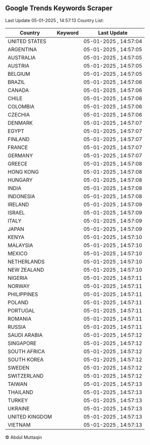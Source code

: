 
## Google Trends Keywords Scraper

Last Update 05-01-2025 , 14:57:13
Country List:

| Country | Keyword | Last Update |
| --- | --- | --- |
| UNITED STATES |  | 05-01-2025 , 14:57:04 |
| ARGENTINA |  | 05-01-2025 , 14:57:05 |
| AUSTRALIA |  | 05-01-2025 , 14:57:05 |
| AUSTRIA |  | 05-01-2025 , 14:57:05 |
| BELGIUM |  | 05-01-2025 , 14:57:05 |
| BRAZIL |  | 05-01-2025 , 14:57:06 |
| CANADA |  | 05-01-2025 , 14:57:06 |
| CHILE |  | 05-01-2025 , 14:57:06 |
| COLOMBIA |  | 05-01-2025 , 14:57:06 |
| CZECHIA |  | 05-01-2025 , 14:57:06 |
| DENMARK |  | 05-01-2025 , 14:57:07 |
| EGYPT |  | 05-01-2025 , 14:57:07 |
| FINLAND |  | 05-01-2025 , 14:57:07 |
| FRANCE |  | 05-01-2025 , 14:57:07 |
| GERMANY |  | 05-01-2025 , 14:57:07 |
| GREECE |  | 05-01-2025 , 14:57:08 |
| HONG KONG |  | 05-01-2025 , 14:57:08 |
| HUNGARY |  | 05-01-2025 , 14:57:08 |
| INDIA |  | 05-01-2025 , 14:57:08 |
| INDONESIA |  | 05-01-2025 , 14:57:08 |
| IRELAND |  | 05-01-2025 , 14:57:09 |
| ISRAEL |  | 05-01-2025 , 14:57:09 |
| ITALY |  | 05-01-2025 , 14:57:09 |
| JAPAN |  | 05-01-2025 , 14:57:09 |
| KENYA |  | 05-01-2025 , 14:57:10 |
| MALAYSIA |  | 05-01-2025 , 14:57:10 |
| MEXICO |  | 05-01-2025 , 14:57:10 |
| NETHERLANDS |  | 05-01-2025 , 14:57:10 |
| NEW ZEALAND |  | 05-01-2025 , 14:57:10 |
| NIGERIA |  | 05-01-2025 , 14:57:11 |
| NORWAY |  | 05-01-2025 , 14:57:11 |
| PHILIPPINES |  | 05-01-2025 , 14:57:11 |
| POLAND |  | 05-01-2025 , 14:57:11 |
| PORTUGAL |  | 05-01-2025 , 14:57:11 |
| ROMANIA |  | 05-01-2025 , 14:57:11 |
| RUSSIA |  | 05-01-2025 , 14:57:11 |
| SAUDI ARABIA |  | 05-01-2025 , 14:57:12 |
| SINGAPORE |  | 05-01-2025 , 14:57:12 |
| SOUTH AFRICA |  | 05-01-2025 , 14:57:12 |
| SOUTH KOREA |  | 05-01-2025 , 14:57:12 |
| SWEDEN |  | 05-01-2025 , 14:57:12 |
| SWITZERLAND |  | 05-01-2025 , 14:57:12 |
| TAIWAN |  | 05-01-2025 , 14:57:13 |
| THAILAND |  | 05-01-2025 , 14:57:13 |
| TURKEY |  | 05-01-2025 , 14:57:13 |
| UKRAINE |  | 05-01-2025 , 14:57:13 |
| UNITED KINGDOM |  | 05-01-2025 , 14:57:13 |
| VIETNAM |  | 05-01-2025 , 14:57:13 |

© Abdul Muttaqin
